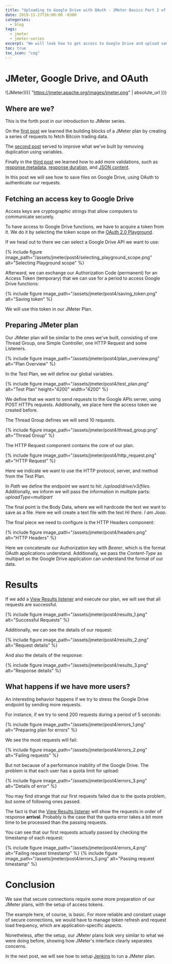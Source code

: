 ```yaml
---
title: "Uploading to Google Drive with OAuth - JMeter Basics Part 3 of 4"
date: 2019-11-27T16:00:00 -0300
categories:
  - blog
tags:
  - jmeter
  - jmeter-series
excerpt: "We will look how to get access to Google Drive and upload some text as a file"
toc: true
toc_icon: "cog"
---
```


# JMeter, Google Drive, and OAuth

![JMeter]({{ "https://jmeter.apache.org/images/jmeter.png" | absolute_url }})

## Where are we?

This is the forth post in our introduction to JMeter series.

On the [first post](http://thatsabug.com//blog/jmeter_1-jmeter_basics/) we learned the building blocks of a JMeter plan by creating a series of requests to fetch Bitcoin trading data.

The [second post](http://thatsabug.com//blog/jmeter_2/) served to improve what we've built by removing duplication using variables.

Finally in the [third post](http://thatsabug.com//blog/jmeter_3/) we learned how to add more validations, such as [response metadata](http://thatsabug.com//blog/jmeter_3/#response-assertion), [response duration](http://thatsabug.com//blog/jmeter_3/#duration-assertion), and [JSON content](http://thatsabug.com//blog/jmeter_3/#json-assertion).

In this post we will see how to save files on Google Drive, using OAuth to authenticate our requests.

## Fetching an access key to Google Drive

Access keys are cryptographic strings that allow computers to communicate securely.

To have access to Google Drive functions, we have to acquire a token from it. We do it by selecting the token scope on the [OAuth 2.0 Playground](https://developers.google.com/oauthplayground).

If we head out to there we can select a Google Drive API we want to use:

{% include figure image_path="/assets/jmeter/post4/selecting_playground_scope.png" alt="Selecting Playground scope" %}

Afterward, we can exchange our Authorization Code (permanent) for an Access Token (temporary) that we can use for a period to access Google Drive functions:

{% include figure image_path="/assets/jmeter/post4/saving_token.png" alt="Saving token" %}

We will use this token in our JMeter Plan.

## Preparing JMeter plan

Our JMeter plan will be similar to the ones we've built, consisting of one Thread Group, one Simple Controller, one HTTP Request and some Listeners.

{% include figure image_path="/assets/jmeter/post4/plan_overview.png" alt="Plan Overview" %}

In the Test Plan, we will define our global variables.

{% include figure image_path="/assets/jmeter/post4/test_plan.png" alt="Test Plan"  height="4200" width="4200" %}

We define that we want to send requests to the Google APIs server, using POST HTTPs requests. Additionally, we place here the access token we created before.

The Thread Group defines we will send 10 requests.

{% include figure image_path="/assets/jmeter/post4/thread_group.png" alt="Thread Group" %}

The HTTP Request component contains the core of our plan.

{% include figure image_path="/assets/jmeter/post4/http_request.png" alt="HTTP Request" %}

Here we indicate we want to use the HTTP protocol, server, and method from the Test Plan.

In _Path_ we define the endpoint we want to hit: _/upload/drive/v3/files_. Additionally, we inform we will pass the information in multiple parts: _uploadType=multipart_

The final point is the Body Data, where we will hardcode the text we want to save as a file. Here we will create a text file with the text _Hi there. I am Joao_.

The final piece we need to configure is the HTTP Headers component:

{% include figure image_path="/assets/jmeter/post4/headers.png" alt="HTTP Headers" %}

Here we concatenate our Authorization key with _Bearer_, which is the format OAuth applications understand. Additionally, we pass the _Content-Type_ as multipart so the Google Drive application can understand the format of our data.

# Results


If we add a [View Results listener](http://thatsabug.com/blog/jmeter_1-jmeter_basics/#listeners-reporting-results) and execute our plan, we will see that all requests are successful.

{% include figure image_path="/assets/jmeter/post4/results_1.png" alt="Successful Requests" %}

Additionally, we can see the details of our request:

{% include figure image_path="/assets/jmeter/post4/results_2.png" alt="Request details" %}

And also the details of the response:

{% include figure image_path="/assets/jmeter/post4/results_3.png" alt="Response details" %}

## What happens if we have more users?

An interesting behavior happens if we try to stress the Google Drive endpoint by sending more requests.

For instance, if we try to send 200 requests during a period of 5 seconds:

{% include figure image_path="/assets/jmeter/post4/errors_1.png" alt="Preparing plan for errors" %}

We see the most requests will fail:

{% include figure image_path="/assets/jmeter/post4/errors_2.png" alt="Failing requests" %}

But not because of a performance inability of the Google Drive. The problem is that each user has a quota
limit for upload:

{% include figure image_path="/assets/jmeter/post4/errors_3.png" alt="Details of error" %}

You may find strange that our first requests failed due to the quota problem, but some of following ones passed.

The fact is that the [View Results listener](http://thatsabug.com/blog/jmeter_1-jmeter_basics/#listeners-reporting-results) will show the requests in order of response **arrival**. Probably is the case that the quota error takes a bit more time to be processed than the passing requests.

You can see that our first requests actually passed by checking the timestamp of each request:

{% include figure image_path="/assets/jmeter/post4/errors_4.png" alt="Failing request timestamp" %}
{% include figure image_path="/assets/jmeter/post4/errors_5.png" alt="Passing request timestamp" %}

# Conclusion

We saw that secure connections require some more preparation of our JMeter plans, with the setup of access tokens.

The example here, of course, is basic. For more reliable and constant usage of secure connections, we would have to manage token refresh and request load frequency, which are application-specific aspects.

Nonetheless, after the setup, our JMeter plans look very similar to what we were doing before, showing how JMeter's interface clearly separates concerns.

In the next post, we will see how to setup [Jenkins](https://jenkins.io/) to run a JMeter plan.

